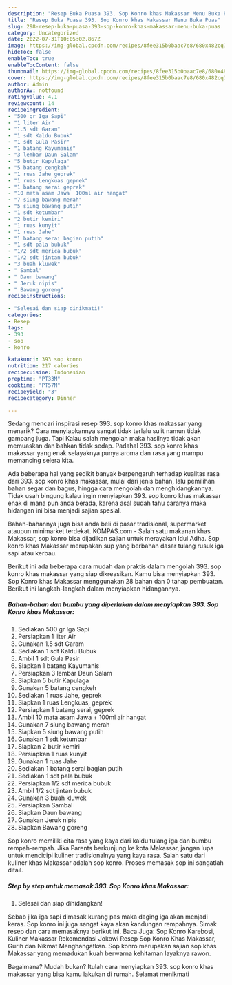 ```yaml
---
description: "Resep Buka Puasa 393. Sop Konro khas Makassar Menu Buka Puas"
title: "Resep Buka Puasa 393. Sop Konro khas Makassar Menu Buka Puas"
slug: 298-resep-buka-puasa-393-sop-konro-khas-makassar-menu-buka-puas
category: Uncategorized
date: 2022-07-31T10:05:02.867Z
image: https://img-global.cpcdn.com/recipes/8fee315b0baac7e8/680x482cq70/393-sop-konro-khas-makassar-foto-resep-utama.jpg
hideToc: false
enableToc: true
enableTocContent: false
thumbnail: https://img-global.cpcdn.com/recipes/8fee315b0baac7e8/680x482cq70/393-sop-konro-khas-makassar-foto-resep-utama.jpg
cover: https://img-global.cpcdn.com/recipes/8fee315b0baac7e8/680x482cq70/393-sop-konro-khas-makassar-foto-resep-utama.jpg
author: Admin
authorAv: notfound
ratingvalue: 4.1
reviewcount: 14
recipeingredient:
- "500 gr Iga Sapi"
- "1 liter Air"
- "1.5 sdt Garam"
- "1 sdt Kaldu Bubuk"
- "1 sdt Gula Pasir"
- "1 batang Kayumanis"
- "3 lembar Daun Salam"
- "5 butir Kapulaga"
- "5 batang cengkeh"
- "1 ruas Jahe geprek"
- "1 ruas Lengkuas geprek"
- "1 batang serai geprek"
- "10 mata asam Jawa  100ml air hangat"
- "7 siung bawang merah"
- "5 siung bawang putih"
- "1 sdt ketumbar"
- "2 butir kemiri"
- "1 ruas kunyit"
- "1 ruas Jahe"
- "1 batang serai bagian putih"
- "1 sdt pala bubuk"
- "1/2 sdt merica bubuk"
- "1/2 sdt jintan bubuk"
- "3 buah kluwek"
- " Sambal"
- " Daun bawang"
- " Jeruk nipis"
- " Bawang goreng"
recipeinstructions:

- "Selesai dan siap dinikmati!"
categories:
- Resep
tags:
- 393
- sop
- konro

katakunci: 393 sop konro 
nutrition: 217 calories
recipecuisine: Indonesian
preptime: "PT33M"
cooktime: "PT57M"
recipeyield: "3"
recipecategory: Dinner

---
```



Sedang mencari inspirasi resep 393. sop konro khas makassar yang menarik? Cara menyiapkannya sangat tidak terlalu sulit namun tidak gampang juga. Tapi Kalau salah mengolah maka hasilnya tidak akan memuaskan dan bahkan tidak sedap. Padahal 393. sop konro khas makassar yang enak selayaknya punya aroma dan rasa yang mampu memancing selera kita.


Ada beberapa hal yang sedikit banyak berpengaruh terhadap kualitas rasa dari 393. sop konro khas makassar, mulai dari jenis bahan, lalu pemilihan bahan segar dan bagus, hingga cara mengolah dan menghidangkannya. Tidak usah bingung kalau ingin menyiapkan 393. sop konro khas makassar enak di mana pun anda berada, karena asal sudah tahu caranya maka hidangan ini bisa menjadi sajian spesial.

Bahan-bahannya juga bisa anda beli di pasar tradisional, supermarket ataupun minimarket terdekat. KOMPAS.com - Salah satu makanan khas Makassar, sop konro bisa dijadikan sajian untuk merayakan Idul Adha. Sop konro khas Makassar merupakan sup yang berbahan dasar tulang rusuk iga sapi atau kerbau.


Berikut ini ada beberapa cara mudah dan praktis dalam mengolah 393. sop konro khas makassar yang siap dikreasikan. Kamu bisa menyiapkan 393. Sop Konro khas Makassar menggunakan 28 bahan dan 0 tahap pembuatan. Berikut ini langkah-langkah dalam menyiapkan hidangannya.

<!--inarticleads1-->

##### Bahan-bahan dan bumbu yang diperlukan dalam menyiapkan 393. Sop Konro khas Makassar:

1. Sediakan 500 gr Iga Sapi
1. Persiapkan 1 liter Air
1. Gunakan 1.5 sdt Garam
1. Sediakan 1 sdt Kaldu Bubuk
1. Ambil 1 sdt Gula Pasir
1. Siapkan 1 batang Kayumanis
1. Persiapkan 3 lembar Daun Salam
1. Siapkan 5 butir Kapulaga
1. Gunakan 5 batang cengkeh
1. Sediakan 1 ruas Jahe, geprek
1. Siapkan 1 ruas Lengkuas, geprek
1. Persiapkan 1 batang serai, geprek
1. Ambil 10 mata asam Jawa + 100ml air hangat
1. Gunakan 7 siung bawang merah
1. Siapkan 5 siung bawang putih
1. Gunakan 1 sdt ketumbar
1. Siapkan 2 butir kemiri
1. Persiapkan 1 ruas kunyit
1. Gunakan 1 ruas Jahe
1. Sediakan 1 batang serai bagian putih
1. Sediakan 1 sdt pala bubuk
1. Persiapkan 1/2 sdt merica bubuk
1. Ambil 1/2 sdt jintan bubuk
1. Gunakan 3 buah kluwek
1. Persiapkan  Sambal
1. Siapkan  Daun bawang
1. Gunakan  Jeruk nipis
1. Siapkan  Bawang goreng


Sop konro memiliki cita rasa yang kaya dari kaldu tulang iga dan bumbu rempah-rempah. Jika Parents berkunjung ke kota Makassar, jangan lupa untuk mencicipi kuliner tradisionalnya yang kaya rasa. Salah satu dari kuliner khas Makassar adalah sop konro. Proses memasak sop ini sangatlah ditail. 

<!--inarticleads2-->

##### Step by step untuk memasak 393. Sop Konro khas Makassar:


1. Selesai dan siap dihidangkan!

Sebab jika iga sapi dimasak kurang pas maka daging iga akan menjadi keras. Sop konro ini juga sangat kaya akan kandungan rempahnya. Simak resep dan cara memasaknya berikut ini. Baca Juga: Sop Konro Karebosi, Kuliner Makassar Rekomendasi Jokowi Resep Sop Konro Khas Makassar, Gurih dan Nikmat Menghangatkan. Sop konro merupakan sajian sop khas Makassar yang memadukan kuah berwarna kehitaman layaknya rawon. 

Bagaimana? Mudah bukan? Itulah cara menyiapkan 393. sop konro khas makassar yang bisa kamu lakukan di rumah. Selamat menikmati
